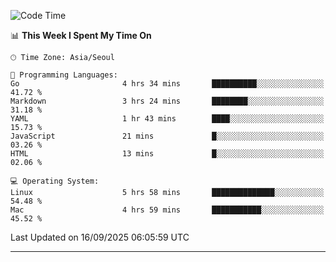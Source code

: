 <!---
[![JS's LinkedIn](https://img.shields.io/badge/LinkedIn-blue?style=for-the-badge&logo=linkedin)](https://www.linkedin.com/in/jaeseung-lee-5a2a32139/) 
[![JS's Notion](https://img.shields.io/badge/Notion-black?style=for-the-badge&logo=notion)](https://bit.ly/ljswiki1) <br><br>
-->
<!-- ![JS's GitHub stats](https://github-readme-stats-lemon-five.vercel.app/api?username=tkxkd0159&hide=contribs,prs,stars,issues&show_icons=true&theme=react&include_all_commits=true)   -->
<!-- ![Top Langs](https://github-readme-stats-lemon-five.vercel.app/api/top-langs/?username=tkxkd0159&layout=compact&hide=jupyter%20notebook,scss,html,css&langs_count=10)  -->


<!--START_SECTION:waka-->
![Code Time](http://img.shields.io/badge/Code%20Time-4%2C401%20hrs%2049%20mins-blue)

📊 **This Week I Spent My Time On** 

```text
🕑︎ Time Zone: Asia/Seoul

💬 Programming Languages: 
Go                       4 hrs 34 mins       ██████████░░░░░░░░░░░░░░░   41.72 % 
Markdown                 3 hrs 24 mins       ████████░░░░░░░░░░░░░░░░░   31.18 % 
YAML                     1 hr 43 mins        ████░░░░░░░░░░░░░░░░░░░░░   15.73 % 
JavaScript               21 mins             █░░░░░░░░░░░░░░░░░░░░░░░░   03.26 % 
HTML                     13 mins             █░░░░░░░░░░░░░░░░░░░░░░░░   02.06 % 

💻 Operating System: 
Linux                    5 hrs 58 mins       ██████████████░░░░░░░░░░░   54.48 % 
Mac                      4 hrs 59 mins       ███████████░░░░░░░░░░░░░░   45.52 % 
```


 Last Updated on 16/09/2025 06:05:59 UTC
<!--END_SECTION:waka-->

---
<!---
<a href="https://github.com/tkxkd0159/books">
  <img align="center" src="https://github-readme-stats-lemon-five.vercel.app/api/pin/?username=tkxkd0159&repo=books&theme=react" />
</a>
-->

<!---
- 🔭 I’m currently working on ...
- 🌱 I’m currently learning blockchain and distributed network
- 👯 I’m looking to collaborate on ...
- 🤔 I’m looking for help with ...
- 💬 Ask me about ...
- 📫 How to reach me: ...
- 😄 Pronouns: ...
- ⚡ Fun fact: ...
-->
